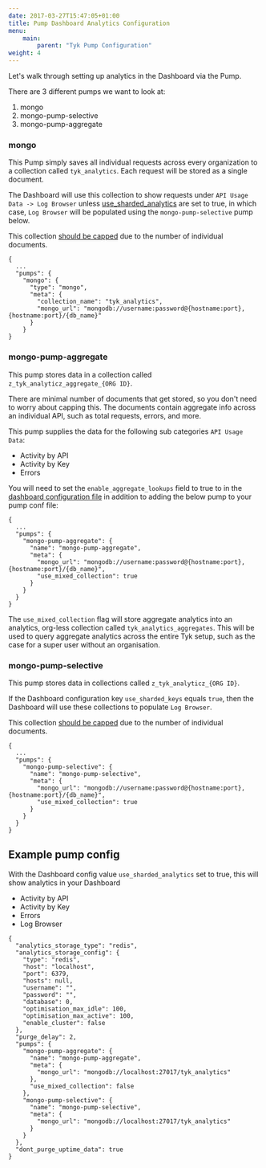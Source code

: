 ```yaml
---
date: 2017-03-27T15:47:05+01:00
title: Pump Dashboard Analytics Configuration
menu:
    main:
        parent: "Tyk Pump Configuration"
weight: 4 
---
```


Let's walk through setting up analytics in the Dashboard via the Pump.

There are 3 different pumps we want to look at:

1. mongo 
2. mongo-pump-selective
3. mongo-pump-aggregate

### mongo

This Pump simply saves all individual requests across every organization to a collection called `tyk_analytics`. Each request will be stored as a single document.

The Dashboard will use this collection to show requests under `API Usage Data -> Log Browser` unless [use_sharded_analytics](/docs/tyk-configuration-reference/tyk-dashboard-configuration-options/) are set to true, in which case, `Log Browser` will be populated using the `mongo-pump-selective` pump below.

This collection [should be capped](/docs/tyk-configuration-reference/tyk-pump-configuration/#capping-analytics-data) due to the number of individual documents.

```{.json}
{
  ...
  "pumps": { 
    "mongo": {
      "type": "mongo",
      "meta": {
        "collection_name": "tyk_analytics",
        "mongo_url": "mongodb://username:password@{hostname:port},{hostname:port}/{db_name}"
      }
    }
}
```

### mongo-pump-aggregate
This pump stores data in a collection called `z_tyk_analyticz_aggregate_{ORG ID}`.  

There are minimal number of documents that get stored, so you don't need to worry about capping this. The documents contain aggregate info across an individual API, such as total requests, errors, and more.

This pump supplies the data for the following sub categories `API Usage Data`:

* Activity by API
* Activity by Key
* Errors

You will need to set the `enable_aggregate_lookups` field to true to in the [dashboard configuration file](https://tyk.io/docs/tyk-configuration-reference/tyk-dashboard-configuration-options/) in addition to adding the below pump to your pump conf file:

```{.json}
{
  ...
  "pumps": {
    "mongo-pump-aggregate": {
      "name": "mongo-pump-aggregate",
      "meta": {
        "mongo_url": "mongodb://username:password@{hostname:port},{hostname:port}/{db_name}",
        "use_mixed_collection": true
      }
    }
  }
}
```

The `use_mixed_collection` flag will store aggregate analytics into an analytics, org-less collection called `tyk_analytics_aggregates`. This will be used to query aggregate analytics across the entire Tyk setup, such as the case for a super user without an organisation.

### mongo-pump-selective

This pump stores data in collections called `z_tyk_analyticz_{ORG ID}`.

If the Dashboard configuration key `use_sharded_keys` equals `true`, then the Dashboard will use these collections to populate `Log Browser`.

This collection [should be capped](/docs/tyk-configuration-reference/tyk-pump-configuration/#capping-analytics-data) due to the number of individual documents.
```{.json}
{
  ...
  "pumps": {
    "mongo-pump-selective": {
      "name": "mongo-pump-selective",
      "meta": {
        "mongo_url": "mongodb://username:password@{hostname:port},{hostname:port}/{db_name}",
        "use_mixed_collection": true
      }
    }
  }
}
```

## Example pump config

With the Dashboard config value `use_sharded_analytics` set to true, this will show analytics in your Dashboard

* Activity by API
* Activity by Key
* Errors
* Log Browser

```{.json}
{
  "analytics_storage_type": "redis",
  "analytics_storage_config": {
    "type": "redis",
    "host": "localhost",
    "port": 6379,
    "hosts": null,
    "username": "",
    "password": "",
    "database": 0,
    "optimisation_max_idle": 100,
    "optimisation_max_active": 100,
    "enable_cluster": false
  },
  "purge_delay": 2,
  "pumps": {
    "mongo-pump-aggregate": {
      "name": "mongo-pump-aggregate",
      "meta": {
        "mongo_url": "mongodb://localhost:27017/tyk_analytics"
      },
      "use_mixed_collection": false
    },
    "mongo-pump-selective": {
      "name": "mongo-pump-selective",
      "meta": {
        "mongo_url": "mongodb://localhost:27017/tyk_analytics"
      }
    }
  },
  "dont_purge_uptime_data": true
}
```
